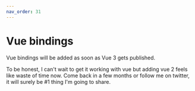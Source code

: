 ```yaml
---
nav_order: 31
---
```


# Vue bindings

Vue bindings will be added as soon as Vue 3 gets published.

To be honest, I can't wait to get it working with vue but adding vue 2 feels like waste of time now. Come back in a few months or follow me on twitter, it will surely be #1 thing I'm going to share.
